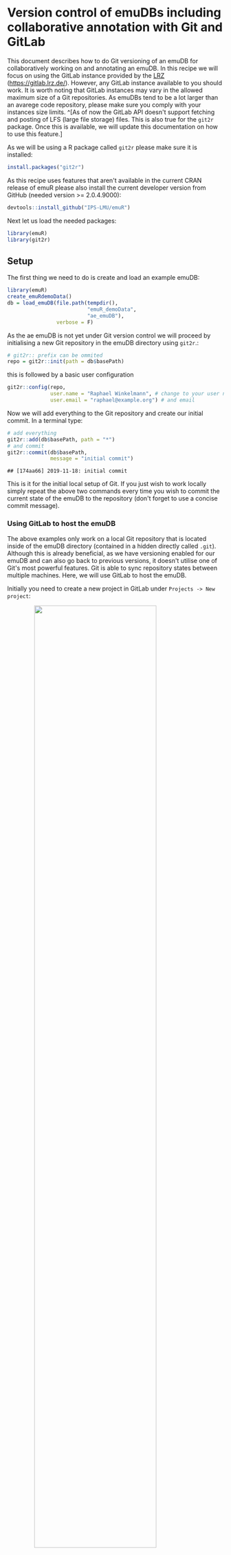 # Version control of emuDBs including collaborative annotation with Git and GitLab



This document describes how to do Git versioning of an emuDB for collaboratively working on and annotating an emuDB. In this recipe we will focus on using the GitLab instance provided by the [LRZ](https://www.lrz.de/) (https://gitlab.lrz.de/). However, any GitLab instance available to you should work. It is worth noting that GitLab instances may vary in the allowed maximum size of a Git repositories. As emuDBs tend to be a lot larger than an avarege code repository, please make sure you comply with your instances size limits. ^[As of now the GitLab API doesn't support fetching and posting of LFS (large file storage) files. This is also true for the `git2r` package. Once this is available, we will update this documentation on how to use this feature.]

As we will be using a R package called `git2r` please make sure it is installed:


```r
install.packages("git2r")
```

As this recipe uses features that aren't available in the current CRAN release of emuR please also install the current developer version from GitHub (needed version >= 2.0.4.9000):


```r
devtools::install_github("IPS-LMU/emuR")
```

Next let us load the needed packages:


```r
library(emuR)
library(git2r)
```

## Setup

The first thing we need to do is create and load an example emuDB:


```r
library(emuR)
create_emuRdemoData()
db = load_emuDB(file.path(tempdir(),
                          "emuR_demoData",
                          "ae_emuDB"),
                verbose = F)
```

As the ae emuDB is not yet under Git version control we will proceed by initialising a new Git repository in the emuDB directory using `git2r`.:


```r
# git2r:: prefix can be ommited
repo = git2r::init(path = db$basePath)
```

this is followed by a basic user configuration 


```r
git2r::config(repo, 
              user.name = "Raphael Winkelmann", # change to your user name
              user.email = "raphael@example.org") # and email
```

Now we will add everything to the Git repository and create our initial commit. In a terminal type:


```r
# add everything
git2r::add(db$basePath, path = "*")
# and commit
git2r::commit(db$basePath, 
              message = "initial commit")
```

```
## [174aa66] 2019-11-18: initial commit
```

This is it for the initial local setup of Git. If you just wish to work locally simply repeat the above two commands every time you wish to commit the current state of the emuDB to the repository (don't forget to use a concise commit message).

### Using GitLab to host the emuDB

The above examples only work on a local Git repository that is located inside of the emuDB directory (contained in a hidden directly called `.git`). Although this is already beneficial, as we have versioning enabled for our emuDB and can also go back to previous versions, it doesn't utilise one of Git's most powerful features. Git is able to sync repository states between multiple machines. Here, we will use GitLab to host the emuDB.

Initially you need to create a new project in GitLab under `Projects -> New project`:

<img src="pics/GitLab-newProject1.png" width="75%" style="display: block; margin: auto;" />

that has the same name as the emuDB:

<img src="pics/GitLab-newProject2.png" width="75%" style="display: block; margin: auto;" />

Make sure to change the `Project slug` to match the casing (\_emuDB vs. emudb) of the database suffix. The URL of the repository should now be something like: https://gitlab.lrz.de/raphywink/ae_emuDB.git. Next, we will add the newly created remote repo to the configuration of the local repo. In the R console type:


```r
git2r::remote_add(db$basePath, 
                  name = "origin", 
                  url = "https://gitlab.lrz.de/raphywink/ae_emuDB.git")
```

To be allowed to push to the remote repository we will use personal access tokens provided by GitLab. In GitLab navigate to `Settings` -> `Access Tokens` and create a personal access token with a fitting name and an **api** scope.

<img src="pics/GitLab-AccessTokens.png" width="75%" style="display: block; margin: auto;" />

Once a private token was created and copied, add the following line to your `$HOME/.Renviron` file (the location of the `.Renviron` file may vary on Windows):


```r
GITLAB_PAT="reQFspQnbCHbvTfHjwfP" # replace with own access token
```

Adding this token to your `.Renviron` file has the advantage that you will not have to include your token as part of your R scripts which makes your scripts transferable. As the `.Renviron` file is read during R's start-up please close and reopen RStudio.

A note on security: personal access tokens like the above grant full access to your GitLab account. It is therefore to be treated the same way a password is! In other words: Is is meant for your eyes only. If a token gets lost or stolen please revoke the token immediately (GitLab: `Settings` -> `Access Tokens` -> `Revoke`)!!!!

Now the token is set up, we can use it to push the emuDB to the GitLab instance:


```r
git2r::push(db$basePath, 
            name = "origin",
            refspec = "refs/heads/master",
            set_upstream = TRUE,
            credentials = git2r::cred_token(token = "GITLAB_PAT"))
```

To pull any changes from the remote repository simply type:


```r
git2r::pull(db$basePath, 
            credentials = git2r::cred_token(token = "GITLAB_PAT"))
```

## Collaborating with others

If you wish others to access and/or collaborate with you on the database you simply have to add them as "Project members" in GitLab. Under `Project -> Settings -> Members` select your collaborator and choose "Maintainer" (read and write access) as their role permission:

<img src="pics/GitLab-addMember.png" width="75%" style="display: block; margin: auto;" />

Once this is set, the collaborator is able to clone the repository using their own credentials:


```r
git2r::clone(url = "https://gitlab.lrz.de/raphywink/ae_emuDB.git",
             local_path = "save/in/this/dir",
             credentials = git2r::cred_token(token = "GITLAB_PAT"))
```

### Default work-flow

When collaborating with multiple people it is usually a good idea to do the following:

1.) **every time** before you start working on an emuDB get the newest version:


```r
git2r::pull(db$basePath, 
            credentials = git2r::cred_token(token = "GITLAB_PAT"))
```

2.) once you have made changes that you wish to share, create a new commit and push it to the remote repository so the others can access your changes:


```r
# add everything with "*"
git2r::add(db$basePath, "*")
git2r::commit(db$basePath, 
              message = "added new bundleList")
```


### Assigning bundles to annotators

How the EMU-SDMS handles user management/collaborative annotations is quite simple. Within an emuDB you can create an optional directory called `bundleLists/`. Within that directory you can place so called bundle list JSON files. An example of such a file is shown below.


```json
[
    {
        "session": "0000",
        "name": "msajc012",
        "comment": "slight due",
        "finishedEditing": false
    },
    {
        "session": "0000",
        "name": "msajc010",
        "comment": "",
        "finishedEditing": false
    }
...
```

These files describe what bundles are allocated to a certain user. The name of the files indicate which user the assignment belongs to e.g. `raphael.winkelmann_bundleList.json`. As of emuR version 2.0.4.9000 (currently only available on GitHub with `devtools::install_github("IPS-LMU/emuR")`) it is possible to read and write these bundle lists:


```r
# list all files in session "0000"
bndls = list_bundles(db, 
                     session = "0000")
# write these to a bundle list called raphael.winkelmann
# therefore assigning them to that user 
write_bundleList(db, 
                 name = "raphael.winkelmann", 
                 bndls)
```

```
## [1] "INFO: No bundleList dir found in emuDB (path: /tmp/RtmpgHcxgh/emuR_demoData/ae_emuDB/bundleLists)! Creating directory..."
```

```r
# and read that bundle list to check its content
read_bundleList(db, 
                name = "raphael.winkelmann")
```

```
## # A tibble: 7 x 4
##   session name     comment finishedEditing
##   <chr>   <chr>    <chr>   <lgl>          
## 1 0000    msajc003 ""      FALSE          
## 2 0000    msajc010 ""      FALSE          
## 3 0000    msajc012 ""      FALSE          
## 4 0000    msajc015 ""      FALSE          
## 5 0000    msajc022 ""      FALSE          
## 6 0000    msajc023 ""      FALSE          
## 7 0000    msajc057 ""      FALSE
```

This newly created `raphael.winkelmann_bundleList.json` file now has to be added to the repository, commited and pushed to GitLab:


```r
# add everything with "*" as nothing else has changed
git2r::add(db$basePath, "*")
git2r::commit(db$basePath, 
              message = "added new bundleList")
# and push to GitLab
git2r::push(db$basePath, 
            credentials = git2r::cred_token(token = "GITLAB_PAT"))
```

Next, the annotator would have to be added to the GitLab repository as a collaborator so she/he has read and write access.

### Pointing the EMU-webApp to the GitLab repository

As of version 1.1.0 of the EMU-webApp it can communicate directly with a emuDB repository hosted by GitLab. Pointing the EMU-webApp to a GitLab repository is achieved using URL parameters. The URL parameters are as follows:

- `autoConnect=true`: automatically connect to the instance (obligatory)
- `comMode=GITLAB`: communication mode = "GITLAB" (using the GitLab API)
- `gitlabURL=https://gitlab.lrz.de`: URL of GitLab instance
- `projectID=44728`: project ID (see project page of GitLab determine the projects ID)
- `emuDBname=ae`: name of emuDB used to identify `_DBconfig.json` prefix
- `bundleListName=raphael.winkelmann`: name of bundleList to access
- `privateToken=reQFspQnbCHbvTfHjwfP`: used for read and write access

These URL parameters are then used to construct a URL like the following: https://ips-lmu.github.io/EMU-webApp/?autoConnect=true&comMode=GITLAB&gitlabURL=https:%2F%2Fgitlab.lrz.de&projectID=44728&emuDBname=ae&bundleListName=test.user&privateToken=reQFspQnbCHbvTfHjwfP

This step is usually performed by the project maintainer and the URLs are simply sent to the various annotators in the project. The only parameters the annotators have to set themselfs is their `privateToken`s. Once the link is opened in a browser, the EMU-webApp will have full read and write access to the repository and should open the first bundle in the bundle list automatically. On save a new commit is added to the repository of the updates made.

#### Caveat

As the annotators have full read and write access to the GitLab emuDB repository, they could in theory edit/delete things that were not assigned to them via the bundle list mechanism. Currently the only way to avoid this is by creating separate emuDB repos for each annotator.


### What about my R scripts / other files?

Although ultimately up to the user (the possibilities with Git are basically endless), we recommend keeping the analysis scripts separate from the emuDB for a better separation of concerns (e.g. you might want to share your database but not your "messy" analysis script :-)). This can for example be done using a new R Studio project (`File -> New Project...` in R Studio) which once again is put under Git version control (usually no Git-LFS necessary). If a combination of the emuDB and the analysis Project is desired I would recommend looking into Git submodules: https://git-scm.com/book/en/v2/Git-Tools-Submodules
